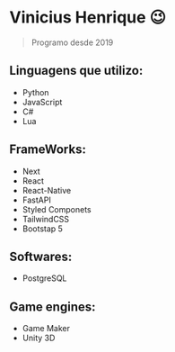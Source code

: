 # Vinicius Henrique 😉
> Programo desde 2019

## Linguagens que utilizo:
- Python
- JavaScript
- C#
- Lua

## FrameWorks:
- Next
- React
- React-Native
- FastAPI
- Styled Componets
- TailwindCSS
- Bootstap 5

## Softwares:
- PostgreSQL

## Game engines:
- Game Maker
- Unity 3D
